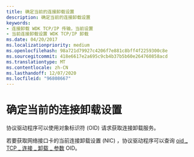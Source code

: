 ```yaml
---
title: 确定当前的连接卸载设置
description: 确定当前的连接卸载设置
keywords:
- 连接卸载 WDK TCP/IP 传输，当前设置
- 当前连接卸载设置 WDK TCP/IP 卸载
ms.date: 04/20/2017
ms.localizationpriority: medium
ms.openlocfilehash: 98a721d79927c4206f7e881c8bff4f2259300c8e
ms.sourcegitcommit: 418e6617e2a695c9cb4b37b5b60e264760858acd
ms.translationtype: MT
ms.contentlocale: zh-CN
ms.lasthandoff: 12/07/2020
ms.locfileid: "96808667"
---
```

# <a name="determining-the-current-connection-offload-settings"></a>确定当前的连接卸载设置





协议驱动程序可以使用对象标识符 (OID) 请求获取连接卸载服务。

若要获取网络接口卡的当前连接卸载设置 (NIC) ，协议驱动程序可以查询 [oid \_ TCP \_ 连接 \_ 卸载 \_ 参数](./oid-tcp-connection-offload-parameters.md) OID。

 


